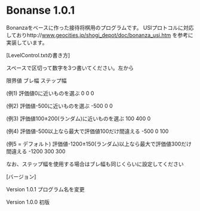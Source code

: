 ﻿# Bonanse 1.0.1


Bonanzaをベースに作った接待将棋用のプログラムです。
USIプロトコルに対応しておりhttp://www.geocities.jp/shogi_depot/doc/bonanza_usi.htm を参考に実装しています。


[LevelControl.txtの書き方]

スペースで区切って数字を3つ書いてください。左から

限界値 ブレ幅 ステップ幅

(例1) 評価値0に近いものを選ぶ
0 0 0

(例2) 評価値-500に近いものを選ぶ
-500 0 0

(例3) 評価値100±200(ランダム)に近いものを選ぶ
100 400 0

(例4) 評価値-500以上なら最大で評価値100だけ間違える
-500 0 100

(例5 = デフォルト) 評価値-1200±150(ランダム)以上なら最大で評価値300だけ間違える
-1200 300 300

なお、ステップ幅を使用する場合はブレ幅も同じくらいに設定してください


[バージョン]

Version 1.0.1
プログラム名を変更

Version 1.0.0
初版
